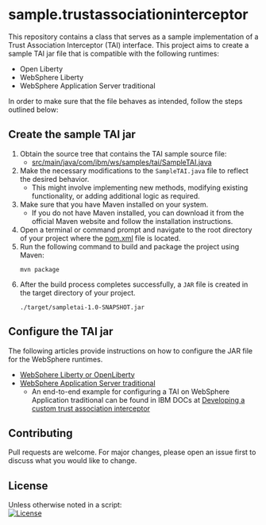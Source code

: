 # sample.trustassociationinterceptor

This repository contains a class that serves as a sample implementation of a Trust Association Interceptor (TAI) interface. This project aims to create a sample TAI jar file that is compatible with the following runtimes:
- Open Liberty
- WebSphere Liberty
- WebSphere Application Server traditional 

In order to make sure that the file behaves as intended, follow the steps outlined below:


## Create the sample TAI jar 

1. Obtain the source tree that contains the TAI sample source file:
   - [src/main/java/com/ibm/ws/samples/tai/SampleTAI.java](https://github.com/WASdev/sample.trustassociationinterceptor/blob/main/src/main/java/com/ibm/ws/samples/tai/SampleTAI.java) 
1. Make the necessary modifications to the `SampleTAI.java` file to reflect the desired behavior.
   - This might involve implementing new methods, modifying existing functionality, or adding additional logic as required. 
1. Make sure that you have Maven installed on your system.
   - If you do not have Maven installed, you can download it from the official Maven website and follow the installation instructions.
1. Open a terminal or command prompt and navigate to the root directory of your project where the [pom.xml](https://github.com/WASdev/sample.trustassociationinterceptor/blob/main/pom.xml) file is located.
2. Run the following command to build and package the project using Maven:
   ```
   mvn package
   ```
1. After the build process completes successfully, a `JAR` file is created in the target directory of your project.
   ```
   ./target/sampletai-1.0-SNAPSHOT.jar
   ```

## Configure the TAI jar 

The following articles provide instructions on how to configure the JAR file for the WebSphere runtimes. 

- [WebSphere Liberty or OpenLiberty](https://www.ibm.com/docs/en/was-liberty/core?topic=liberty-configuring-tai)
- [WebSphere Application Server traditional](https://www.ibm.com/docs/en/was/8.5.5?topic=associations-trust-association-interceptor-settings)
  - An end-to-end example for configuring a TAI on WebSphere Application traditional can be found in IBM DOCs at [Developing a custom trust association interceptor](https://www.ibm.com/docs/en/was/9.0.5?topic=SSEQTP_9.0.5/com.ibm.websphere.base.doc/ae/tsec_waci.html)

## Contributing 
Pull requests are welcome. For major changes, please open an issue first to discuss what you would like to change. 

## License
Unless otherwise noted in a script:<br/>
[![License](https://img.shields.io/badge/License-Apache_2.0-blue.svg)](https://www.apache.org/licenses/LICENSE-2.0)
